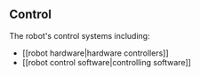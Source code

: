 ## Control
The robot's control systems including:
- [[robot hardware|hardware controllers]]
- [[robot control software|controlling software]]